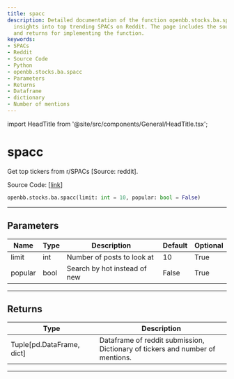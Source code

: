 ```yaml
---
title: spacc
description: Detailed documentation of the function openbb.stocks.ba.spacc, providing
  insights into top trending SPACs on Reddit. The page includes the source code, parameters,
  and returns for implementing the function.
keywords:
- SPACs
- Reddit
- Source Code
- Python
- openbb.stocks.ba.spacc
- Parameters
- Returns
- Dataframe
- dictionary
- Number of mentions
---
```


import HeadTitle from '@site/src/components/General/HeadTitle.tsx';

<HeadTitle title="spacc - Ba - Stocks - Reference | OpenBB SDK Docs" />

# spacc

Get top tickers from r/SPACs [Source: reddit].

Source Code: [[link](https://github.com/OpenBB-finance/OpenBBTerminal/tree/main/openbb_terminal/common/behavioural_analysis/reddit_model.py#L317)]

```python
openbb.stocks.ba.spacc(limit: int = 10, popular: bool = False)
```

---

## Parameters

| Name | Type | Description | Default | Optional |
| ---- | ---- | ----------- | ------- | -------- |
| limit | int | Number of posts to look at | 10 | True |
| popular | bool | Search by hot instead of new | False | True |


---

## Returns

| Type | Description |
| ---- | ----------- |
| Tuple[pd.DataFrame, dict] | Dataframe of reddit submission,<br/>Dictionary of tickers and number of mentions. |
---
